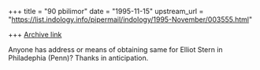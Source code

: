 +++
title = "90 pbilimor"
date = "1995-11-15"
upstream_url = "https://list.indology.info/pipermail/indology/1995-November/003555.html"

+++
[Archive link](https://list.indology.info/pipermail/indology/1995-November/003555.html)



Anyone has address or means of obtaining same for Elliot Stern in 
Philadephia (Penn)? 
Thanks in anticipation.






